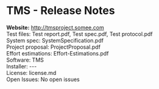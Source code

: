 # TMS - Release Notes
**Website:**   http://tmsproject.somee.com </br>
Test files: Test report.pdf, Test spec.pdf, Test protocol.pdf </br>
System spec: SystemSpecification.pdf </br>
Project proposal: ProjectProposal.pdf </br>
Effort estimations: Effort-Estimations.pdf </br>
Software: TMS </br>
Installer: --- </br>
License: license.md </br>
Open Issues: No open issues